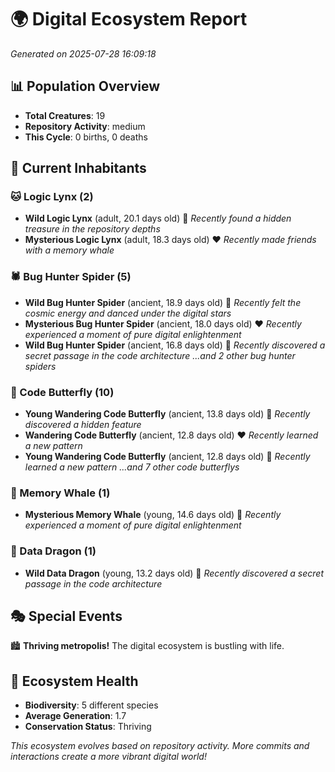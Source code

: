 # 🌍 Digital Ecosystem Report
*Generated on 2025-07-28 16:09:18*

## 📊 Population Overview
- **Total Creatures**: 19
- **Repository Activity**: medium
- **This Cycle**: 0 births, 0 deaths

## 👥 Current Inhabitants

### 🐱 Logic Lynx (2)
- **Wild Logic Lynx** (adult, 20.1 days old) 💛
  *Recently found a hidden treasure in the repository depths*
- **Mysterious Logic Lynx** (adult, 18.3 days old) ❤️
  *Recently made friends with a memory whale*

### 🕷️ Bug Hunter Spider (5)
- **Wild Bug Hunter Spider** (ancient, 18.9 days old) 💛
  *Recently felt the cosmic energy and danced under the digital stars*
- **Mysterious Bug Hunter Spider** (ancient, 18.0 days old) ❤️
  *Recently experienced a moment of pure digital enlightenment*
- **Wild Bug Hunter Spider** (ancient, 16.8 days old) 💚
  *Recently discovered a secret passage in the code architecture*
  *...and 2 other bug hunter spiders*

### 🦋 Code Butterfly (10)
- **Young Wandering Code Butterfly** (ancient, 13.8 days old) 💛
  *Recently discovered a hidden feature*
- **Wandering Code Butterfly** (ancient, 12.8 days old) ❤️
  *Recently learned a new pattern*
- **Young Wandering Code Butterfly** (ancient, 12.8 days old) 💛
  *Recently learned a new pattern*
  *...and 7 other code butterflys*

### 🐋 Memory Whale (1)
- **Mysterious Memory Whale** (young, 14.6 days old) 💚
  *Recently experienced a moment of pure digital enlightenment*

### 🐉 Data Dragon (1)
- **Wild Data Dragon** (young, 13.2 days old) 💚
  *Recently discovered a secret passage in the code architecture*

## 🎭 Special Events

🏙️ **Thriving metropolis!** The digital ecosystem is bustling with life.

## 🔬 Ecosystem Health
- **Biodiversity**: 5 different species
- **Average Generation**: 1.7
- **Conservation Status**: Thriving

*This ecosystem evolves based on repository activity. More commits and interactions create a more vibrant digital world!*